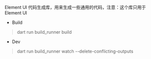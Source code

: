 Element UI 代码生成库，用来生成一些通用的代码，注意：这个库只用于 Element UI

- Build

> dart run build_runner build

- Dev

> dart run build_runner watch --delete-conflicting-outputs